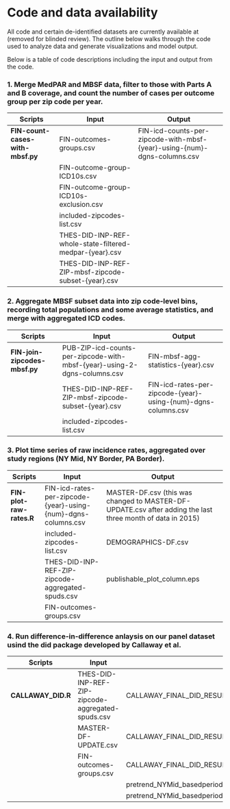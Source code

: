 # Code and data availability

All code and certain de-identified datasets are currently available at (removed for blinded review). The outline below walks through the code used to analyze data and generate visualizations and model output.

Below is a table of code descriptions including the input and output from the code.

### 1. Merge MedPAR and MBSF data, filter to those with Parts A and B coverage, and count the number of cases per outcome group per zip code per year.

| Scripts| Input| Output|
|-|-|-|
| **FIN-count-cases-with-mbsf.py** | FIN-outcomes-groups.csv | FIN-icd-counts-per-zipcode-with-mbsf-{year}-using-{num}-dgns-columns.csv           |
|                              | FIN-outcome-group-ICD10s.csv||
|                              | FIN-outcome-group-ICD10s-exclusion.csv||
|                              | included-zipcodes-list.csv||
|                              | THES-DID-INP-REF-whole-state-filtered-medpar-{year}.csv||
|                              | THES-DID-INP-REF-ZIP-mbsf-zipcode-subset-{year}.csv||

### 2. Aggregate MBSF subset data into zip code-level bins, recording total populations and some average statistics, and merge with aggregated ICD codes.

| Scripts| Input| Output|
|-|-|-|
| **FIN-join-zipcodes-mbsf.py**| PUB-ZIP-icd-counts-per-zipcode-with-mbsf-{year}-using-2-dgns-columns.csv | FIN-mbsf-agg-statistics-{year}.csv                                                        |
|                          | THES-DID-INP-REF-ZIP-mbsf-zipcode-subset-{year}.csv| FIN-icd-rates-per-zipcode-{year}-using-{num}-dgns-columns.csv|
|                          | included-zipcodes-list.csv   ||

### 3. Plot time series of raw incidence rates, aggregated over study regions (NY Mid, NY Border, PA Border).

| Scripts| Input| Output|
|-|-|-|
| **FIN-plot-raw-rates.R** | FIN-icd-rates-per-zipcode-{year}-using-{num}-dgns-columns.csv            | MASTER-DF.csv (this was changed to MASTER-DF-UPDATE.csv after adding the last three month of data in 2015) |
|                              | included-zipcodes-list.csv                                               | DEMOGRAPHICS-DF.csv                                                                                        |
|                              | THES-DID-INP-REF-ZIP-zipcode-aggregated-spuds.csv                        | publishable_plot_column.eps                                                                                |
|                              | FIN-outcomes-groups.csv                                                  |                                                                                                            |

### 4. Run difference-in-difference anlaysis on our panel dataset usind the did package developed by Callaway et al.

| Scripts| Input| Output|
|-|-|-|
| **CALLAWAY_DID.R**               | THES-DID-INP-REF-ZIP-zipcode-aggregated-spuds.csv                        | CALLAWAY_FINAL_DID_RESULTS_0810ONLY.csv                                                                    |
|                              | MASTER-DF-UPDATE.csv                                                     | CALLAWAY_FINAL_DID_RESULTS_0810ONLY_preperiod2009_BOOTSTRAPPED.csv                                         |
|                              | FIN-outcomes-groups.csv                                                  | CALLAWAY_FINAL_DID_RESULTS_0810ONLY_preperiodVARYING.csv                                                   |
|                              |                                                                          | pretrend_NYMid_basedperiod2009.eps                                                                         |
|                              |                                                                          | pretrend_NYMid_basedperiodVARYING.eps                                                                      |
